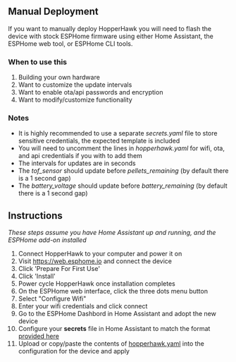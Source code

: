 ## Manual Deployment

If you want to manually deploy HopperHawk you will need to flash the device with stock ESPHome firmware using either Home Assistant, the ESPHome web tool, or ESPHome CLI tools.

### When to use this
1. Building your own hardware
2. Want to customize the update intervals
3. Want to enable ota/api passwords and encryption
4. Want to modify/customize functionality


### Notes
- It is highly recommended to use a separate _secrets.yaml_ file to store sensitive credentials, the expected template is included
- You will need to uncomment the lines in _hopperhawk.yaml_ for wifi, ota, and api credentials if you with to add them
- The intervals for updates are in seconds
- The *tof_sensor* should update before *pellets_remaining* (by default there is a 1 second gap)
- The *battery_voltage* should update before *battery_remaining* (by default there is a 1 second gap)

## Instructions

*These steps assume you have Home Assistant up and running, and the ESPHome add-on installed*

1. Connect HopperHawk to your computer and power it on
2. Visit https://web.esphome.io and connect the device
3. Click 'Prepare For First Use'
4. Click 'Install'
6. Power cycle HopperHawk once installation completes
7. On the ESPHome web interface, click the three dots menu button
8. Select "Configure Wifi"
9. Enter your wifi credentials and click connect
10. Go to the ESPHome Dashbord in Home Assistant and adopt the new device
11. Configure your **secrets** file in Home Assistant to match the format [provided here](https://github.com/jpecsi/hopperhawk/blob/main/esphome/secrets.yaml)
12. Upload or copy/paste the contents of [hopperhawk.yaml](https://github.com/jpecsi/hopperhawk/blob/main/esphome/hopperhawk.yaml) into the configuration for the device and apply




